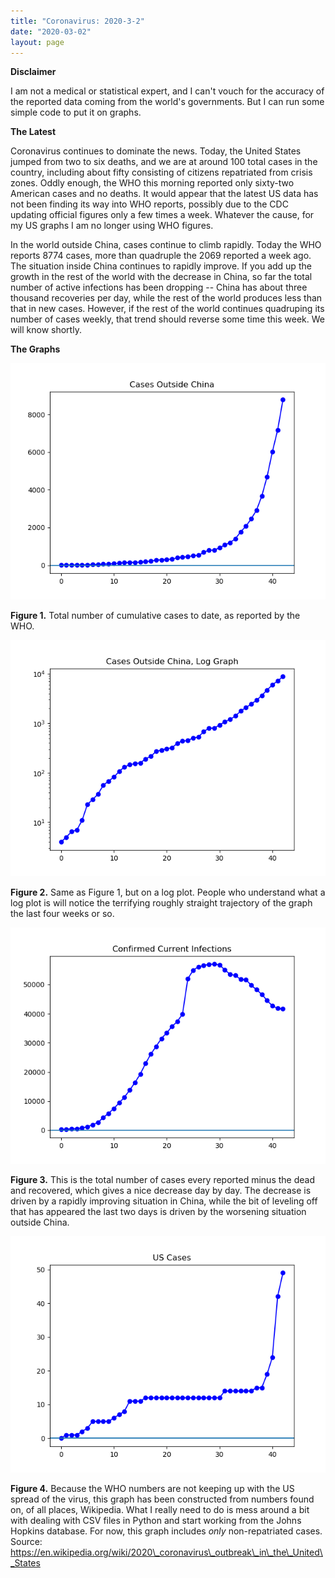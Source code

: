```yaml
---
title: "Coronavirus: 2020-3-2"
date: "2020-03-02"
layout: page
---
```


**Disclaimer**

I am not a medical or statistical expert, and I can't vouch for the accuracy of the reported data coming from the world's governments. But I can run some simple code to put it on graphs.

**The Latest**

Coronavirus continues to dominate the news. Today, the United States jumped from two to six deaths, and we are at around 100 total cases in the country, including about fifty consisting of citizens repatriated from crisis zones. Oddly enough, the WHO this morning reported only sixty-two American cases and no deaths. It would appear that the latest US data has not been finding its way into WHO reports, possibly due to the CDC updating official figures only a few times a week. Whatever the cause, for my US graphs I am no longer using WHO figures.

In the world outside China, cases continue to climb rapidly. Today the WHO reports 8774 cases, more than quadruple the 2069 reported a week ago. The situation inside China continues to rapidly improve. If you add up the growth in the rest of the world with the decrease in China, so far the total number of active infections has been dropping -- China has about three thousand recoveries per day, while the rest of the world produces less than that in new cases. However, if the rest of the world continues quadruping its number of cases weekly, that trend should reverse some time this week. We will know shortly.

**The Graphs**

![](../../i/19.png)

**Figure 1.** Total number of cumulative cases to date, as reported by the WHO.

![](../../i/20.png)

**Figure 2.** Same as Figure 1, but on a log plot. People who understand what a log plot is will notice the terrifying roughly straight trajectory of the graph the last four weeks or so.

![](../../i/21.png)

**Figure 3.** This is the total number of cases every reported minus the dead and recovered, which gives a nice decrease day by day. The decrease is driven by a rapidly improving situation in China, while the bit of leveling off that has appeared the last two days is driven by the worsening situation outside China.

![](../../i/22.png)

**Figure 4.** Because the WHO numbers are not keeping up with the US spread of the virus, this graph has been constructed from numbers found on, of all places, Wikipedia. What I really need to do is mess around a bit with dealing with CSV files in Python and start working from the Johns Hopkins database. For now, this graph includes _only_ non-repatriated cases.  
Source: https://en.wikipedia.org/wiki/2020\_coronavirus\_outbreak\_in\_the\_United\_States
